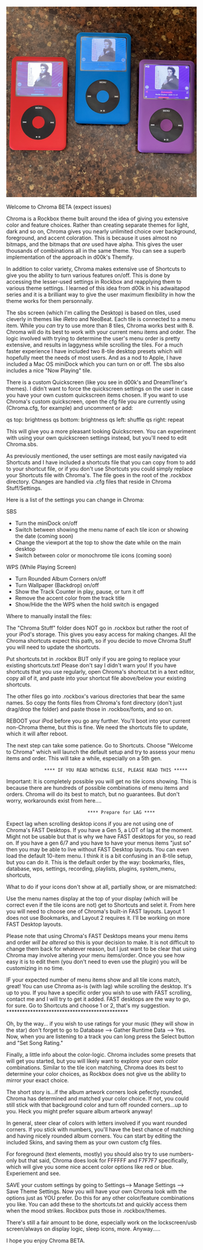 
![Chroma](Chromapic.jpg)

Welcome to Chroma BETA (expect issues)

Chroma is a Rockbox theme built around the idea of giving you extensive color and feature choices. Rather than creating separate themes for light, dark and so on, Chroma gives you nearly unlimited choice over background, foreground, and accent coloration. This is because it uses almost no bitmaps, and the bitmaps that *are* used have alpha. This gives the user thousands of combinations all in the same theme. You can see a superb implementation of the approach in d00k's Themify.

In addition to color variety, Chroma makes extensive use of Shortcuts to give you the ability to turn various features on/off. This is done by accessing the lesser-used settings in Rockbox and reapplying them to various theme settings. I learned of this idea from d00k in his adwaitapod series and it is a brilliant way to give the user maximum flexibility in how the theme works for them personnally.

The sbs screen (which I'm calling the Desktop) is based on tiles, used cleverly in themes like iRetro and NeoBeat. Each tile is connected to a menu item. While you *can* try to use more than 8 tiles, Chroma works best with 8. Chroma will do its best to work with your current menu items and order. The logic involved with trying to determine the user's menu order is pretty extensive, and results in laggyness while scrolling the tiles. For a much faster experience I have included two 8-tile desktop presets which will hopefully meet the needs of most users. And as a nod to Apple, I have included a Mac OS miniDock which you can turn on or off. The sbs also includes a nice "Now Playing" tile.

There is a custom Quickscreen (like you see in d00k's and Dreaml1iner's themes). I didn't want to force the quickscreen settings on the user in case you have your own custom quickscreen items chosen. If you want to use Chroma's custom quickscreen, open the cfg file you are currently using (Chroma.cfg, for example) and uncomment or add: 

qs top: brightness
qs bottom: brightness
qs left: shuffle
qs right: repeat

This will give you a more pleasant looking Quickscreen. You can experiment with using your own quickscreen settings instead, but you'll need to edit Chroma.sbs.

As previously mentioned, the user settings are most easily navigated via Shortcuts and I have included a shortcuts file that you can copy from to add to your shortcut file, or if you don't use Shortcuts you could simply replace your Shortcuts file with Chroma's. The file goes in the root of the .rockbox directory. Changes are handled via .cfg files that reside in Chroma Stuff/Settings.

Here is a list of the settings you can change in Chroma:

SBS
* Turn the miniDock on/off
* Switch between showing the menu name of each tile icon or showing the date (coming soon)
* Change the viewport at the top to show the date while on the main desktop
* Switch between color or monochrome tile icons (coming soon)

WPS (While Playing Screen)
* Turn Rounded Album Corners on/off
* Turn Wallpaper (Backdrop) on/off
* Show the Track Counter in play, pause, or turn it off 
* Remove the accent color from the track title
* Show/Hide the the WPS when the hold switch is engaged



Where to manually install the files:

The "Chroma Stuff" folder does NOT go in .rockbox but rather the root of your iPod's storage. This gives you easy access for making changes. All the Chroma shortcuts expect this path, so if you decide to move Chroma Stuff you will need to update the shortcuts.

Put shortcuts.txt in .rockbox BUT only if you are going to replace your existing shortcuts.txt! Please don't say I didn't warn you! If you have shortcuts that you use regularly, open Chroma's shortcut.txt in a text editor, copy all of it, and paste into your shortcut file above/below your existing shortcuts.

The other files go into .rockbox's various directories that bear the same names. So copy the fonts files from Chroma's font directory (don't just drag/drop the folder) and paste those in .rockbox/fonts, and so on.

REBOOT your iPod before you go any further. You'll boot into your current non-Chroma theme, but this is fine. We need the shortcuts file to update, which it will after reboot.

The next step can take some patience. Go to Shortcuts. Choose "Welcome to Chroma" which will launch the default setup and try to assess your menu items and order. This will take a while, especially on a 5th gen.

                  **** IF YOU READ NOTHING ELSE, PLEASE READ THIS *****

Important: It is completely possible you will get no tile icons showing. This is because there are hundreds of possible combinations of menu items and orders. Chroma will do its best to match, but no guarantees. But don't worry, workarounds exist from here....

                                  **** Prepare for LAG ****

Expect lag when scrolling desktop icons if you are not using one of Chroma's FAST Desktops. If you have a Gen 5, a LOT of lag at the moment. Might not be usable but that is why we have FAST desktops for you, so read on. If you have a gen 6/7 and you have to have your menus items "just so" then you may be able to live without FAST Desktop layouts. You can even load the default 10-item menu. I think it is a bit confusing in an 8-tile setup, but you can do it. This is the default order by the way: bookmarks, files, database, wps, settings, recording, playlists, plugins, system_menu, shortcuts,

What to do if your icons don't show at all, partially show, or are mismatched: 

Use the menu names display at the top of your display (which will be correct even if the tile icons are not) get to Shortcuts and selet it. From here you will need to choose one of Chroma's built-in FAST layouts. Layout 1 does not use Bookmarks, and Layout 2 requires it. I'll be working on more FAST Desktop layouts.

Please note that using Chroma's FAST Desktops means your menu items and order *will be altered* so this is your decision to make. It is not difficult to change them back for whatever reason, but I just want to be clear that using Chroma may involve altering your menu items/order. Once you see how easy it is to edit them (you don't need to even use the plugin) you will be customizing in no time.

IF your expected number of menu items show and all tile icons match, great! You can use Chroma as-is (with lag) while scrolling the desktop. It's up to you. If you have a specific order you wish to use with FAST scrolling, contact me and I will try to get it added. FAST desktops are the way to go, for sure. Go to Shortcuts and choose 1 or 2, that's my suggestion.
                      **********************************************   
                                         
Oh, by the way... if you wish to use ratings for your music (they will show in the star) don't forget to go to Database --> Gather Runtime Data --> Yes. Now, when you are listening to a track you can long press the Select button and "Set Song Rating."

Finally, a little info about the color-logic. Chroma includes some presets that will get you started, but you will likely want to explore your own color combinations. Similar to the tile icon matching, Chroma does its best to determine your color choices, as Rockbox does not give us the ability to mirror your exact choice. 

The short story is...if the album artwork corners look pefectly rounded, Chroma has determined and matched your color choice. If not, you could still stick with that background color and turn off rounded corners...up to you. Heck you might prefer square album artwork anyway!

In general, steer clear of colors with letters involved if you want rounded corners. If you stick with numbers, you'll have the best chance of matching and having nicely rounded album corners. You can start by editing the included Skins, and saving them as your own custom cfg files. 

For foreground (text elements, mostly) you should also try to use numbers-only but that said, Chroma does look for FFFFFF and F7F7F7 specifically, which will give you some nice accent color options like red or blue. Experiement and see.

SAVE your custom settings by going to Settings--> Manage Settings --> Save Theme Settings. Now you will have your own Chroma look with the options just as YOU prefer. Do this for any other color/feature combinations you like. You can add these to the shortcuts.txt and quickly access them when the mood strikes. Rockbox puts those in .rockbox/themes.

There's still a fair amount to be done, especially work on the lockscreen/usb screen/always on display logic, sleep icons, more. Anyway.....

I hope you enjoy Chroma BETA.



